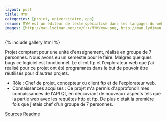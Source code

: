 ```yaml
---
layout: post
title: MYW
categories: [projet, universitaire, cpp]
resume: MYW est un éditeur de texte spécialisé dans les langages du web (html, php, css, javascript...). Embarquant un client ftp, et un explorateur web. Le tout en C++ grace à l'API Qt.
images: [http://man.lydiman.net/cv/C++/MYW/myw.png, http://man.lydiman.net/cv/C++/MYW/FTPBrowser.png, http://man.lydiman.net/cv/C++/MYW/WebBrowser.png]
---
```

{% include gallery.html %}

Projet comptant pour une unité d'enseignement, réalisé en groupe de 7 personnes. Nous avons eu 
un semestre pour le faire. Malgrés quelques bugs ce logiciel est fonctionnel. Le client ftp et 
l'explorateur web que j'ai réalisé pour ce projet ont été programmés dans le but de pouvoir être 
réutilisés pour d'autres projets.

* Rôle : Chef de projet, concepteur du client ftp et de l'explorateur web.
* Connaissances acquises : Ce projet m'a permis d'approfondir mes connaissances de l'API Qt, en découvrant de nouveaux aspects tels que la partie web avec les requêtes http et ftp. De plus c'était la première fois que j'étais chef d'un groupe de 7 personnes.

<div class="container-link">
  <a href="http://man.lydiman.net/cv/C++/MYW/MYW1.1.zip" target="_blank">Sources</a>
  <a href="http://man.lydiman.net/cv/C++/MYW/rapport.pdf" target="_blank">Readme</a>
</div>